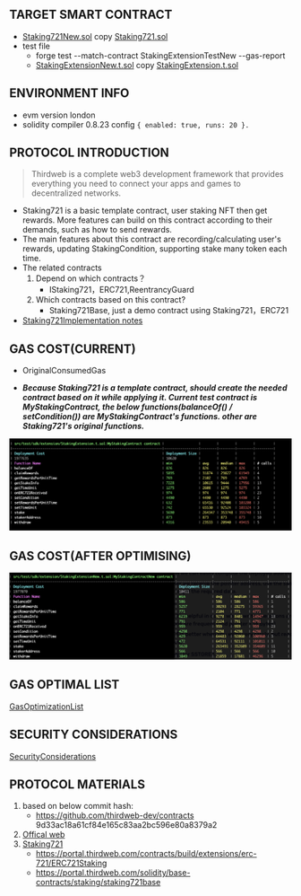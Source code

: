 ## TARGET SMART CONTRACT
*  [Staking721New.sol](contracts/extension/Staking721New.sol) copy [Staking721.sol](contracts/extension/Staking721.sol)  
*  test file
    * forge test --match-contract StakingExtensionTestNew --gas-report
    * [StakingExtensionNew.t.sol](./src/test/sdk/extension/StakingExtensionNew.t.sol) copy [StakingExtension.t.sol](./src/test/sdk/extension/StakingExtension.t.sol)

## ENVIRONMENT INFO
* evm version london
* solidity compiler 0.8.23 config `{ enabled: true, runs: 20 }.`


## PROTOCOL INTRODUCTION
> Thirdweb is a complete web3 development framework that provides everything you need to connect your apps and games to decentralized networks.
* Staking721 is a basic template contract, user staking NFT then get rewards. More features can build on this contract according to their demands, such as how to send rewards.  
* The main features about this contract are recording/calculating user's rewards, updating StakingCondition, supporting stake many token each time.
* The related contracts
    1. Depend on which contracts？
        * IStaking721，ERC721,ReentrancyGuard
    2. Which contracts based on this contract?
        * Staking721Base, just a demo contract using Staking721，ERC721
* [Staking721Implementation notes](Staking721Implementation.md)
## GAS COST(CURRENT)
- OriginalConsumedGas
 * ***Because Staking721 is a template contract, should create the needed contract based on it while applying it. Current test contract is MyStakingContract, the below functions(balanceOf() / setCondition()) are MyStakingContract's functions. other are Staking721's original functions.*** 
  <img src="OriginalConsumedGas.png" alt="external_result" width="1000"/>



## GAS COST(AFTER OPTIMISING)
<img src="ConsumedGas_V3.png" alt="external_result" width="1000"/>



## GAS OPTIMAL LIST

[GasOptimizationList](GasOptimizationList.md)


## SECURITY CONSIDERATIONS
[SecurityConsiderations](SecurityConsiderations.md)



## PROTOCOL MATERIALS
1. based on below commit hash: 
    *   https://github.com/thirdweb-dev/contracts 9d33ac18a61cf84e165c83aa2bc596e80a8379a2
2. [Offical web](https://portal.thirdweb.com/contracts)
3. [Staking721](contracts/extension/Staking721.sol)
    * https://portal.thirdweb.com/contracts/build/extensions/erc-721/ERC721Staking
    * https://portal.thirdweb.com/solidity/base-contracts/staking/staking721base
    

